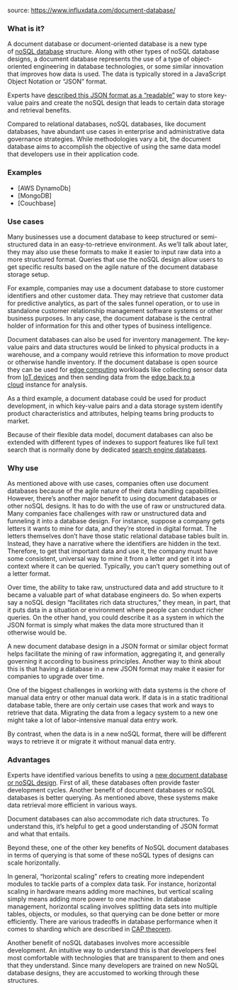 source: https://www.influxdata.com/document-database/

### What is it?

A document database or document-oriented database is a new type of [noSQL database](https://www.influxdata.com/from-sql-to-nosql/) structure. Along with other types of noSQL database designs, a document database represents the use of a type of object-oriented engineering in database technologies, or some similar innovation that improves how data is used. The data is typically stored in a JavaScript Object Notation or “JSON” format.

Experts have [described this JSON format as a “readable”](https://jsonformatter.curiousconcept.com/) way to store key-value pairs and create the noSQL design that leads to certain data storage and retrieval benefits.

Compared to relational databases, noSQL databases, like document databases, have abundant use cases in enterprise and administrative data governance strategies. While methodologies vary a bit, the document database aims to accomplish the objective of using the same data model that developers use in their application code.

### Examples

- [AWS DynamoDb]
- [MongoDB]
- [Couchbase]

### Use cases

Many businesses use a document database to keep structured or semi-structured data in an easy-to-retrieve environment. As we’ll talk about later, they may also use these formats to make it easier to input raw data into a more structured format. Queries that use the noSQL design allow users to get specific results based on the agile nature of the document database storage setup.

For example, companies may use a document database to store customer identifiers and other customer data. They may retrieve that customer data for predictive analytics, as part of the sales funnel operation, or to use in standalone customer relationship management software systems or other business purposes. In any case, the document database is the central holder of information for this and other types of business intelligence.

Document databases can also be used for inventory management. The key-value pairs and data structures would be linked to physical products in a warehouse, and a company would retrieve this information to move product or otherwise handle inventory. If the document database is open source they can be used for [edge computing](https://www.influxdata.com/glossary/edge-computing/) workloads like collecting sensor data from [IoT devices](https://www.influxdata.com/glossary/iot-devices/) and then sending data from the [edge back to a cloud](https://www.influxdata.com/products/influxdb-edge-data-replication/) instance for analysis.

As a third example, a document database could be used for product development, in which key-value pairs and a data storage system identify product characteristics and attributes, helping teams bring products to market.

Because of their flexible data model, document databases can also be extended with different types of indexes to support features like full text search that is normally done by dedicated [search engine databases](https://www.influxdata.com/search-engine-database/).

### Why use

As mentioned above with use cases, companies often use document databases because of the agile nature of their data handling capabilities. However, there’s another major benefit to using document databases or other noSQL designs. It has to do with the use of raw or unstructured data. Many companies face challenges with raw or unstructured data and funneling it into a database design. For instance, suppose a company gets letters it wants to mine for data, and they’re stored in digital format. The letters themselves don’t have those static relational database tables built in. Instead, they have a narrative where the identifiers are hidden in the text. Therefore, to get that important data and use it, the company must have some consistent, universal way to mine it from a letter and get it into a context where it can be queried. Typically, you can’t query something out of a letter format.

Over time, the ability to take raw, unstructured data and add structure to it became a valuable part of what database engineers do. So when experts say a noSQL design “facilitates rich data structures,” they mean, in part, that it puts data in a situation or environment where people can conduct richer queries. On the other hand, you could describe it as a system in which the JSON format is simply what makes the data more structured than it otherwise would be.

A new document database design in a JSON format or similar object format helps facilitate the mining of raw information, aggregating it, and generally governing it according to business principles. Another way to think about this is that having a database in a new JSON format may make it easier for companies to upgrade over time.

One of the biggest challenges in working with data systems is the chore of manual data entry or other manual data work. If data is in a static traditional database table, there are only certain use cases that work and ways to retrieve that data. Migrating the data from a legacy system to a new one might take a lot of labor-intensive manual data entry work.

By contrast, when the data is in a new noSQL format, there will be different ways to retrieve it or migrate it without manual data entry.

### Advantages

Experts have identified various benefits to using a [new document database or noSQL design](https://www.influxdata.com/solutions/). First of all, these databases often provide faster development cycles. Another benefit of document databases or noSQL databases is better querying. As mentioned above, these systems make data retrieval more efficient in various ways.

Document databases can also accommodate rich data structures. To understand this, it’s helpful to get a good understanding of JSON format and what that entails.

Beyond these, one of the other key benefits of NoSQL document databases in terms of querying is that some of these noSQL types of designs can scale horizontally.

In general, “horizontal scaling” refers to creating more independent modules to tackle parts of a complex data task. For instance, horizontal scaling in hardware means adding more machines, but vertical scaling simply means adding more power to one machine. In database management, horizontal scaling involves splitting data sets into multiple tables, objects, or modules, so that querying can be done better or more efficiently. There are various tradeoffs in database performance when it comes to sharding which are described in [CAP theorem](https://www.influxdata.com/glossary/cap-theorem/).

Another benefit of noSQL databases involves more accessible development. An intuitive way to understand this is that developers feel most comfortable with technologies that are transparent to them and ones that they understand. Since many developers are trained on new NoSQL database designs, they are accustomed to working through these structures.
